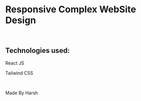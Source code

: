 <h1>Responsive Complex WebSite Design</h1>
<br>
<h2>Technologies used:</h2>
<p>React JS</p>
<p>Tailwind CSS</p>

<br>
<p>Made By Harsh<p>
